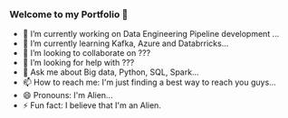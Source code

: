### Welcome to my Portfolio 👋


- 🔭 I’m currently working on Data Engineering Pipeline development ...
- 🌱 I’m currently learning Kafka, Azure and Databrricks...
- 👯 I’m looking to collaborate on ???
- 🤔 I’m looking for help with ???
- 💬 Ask me about Big data, Python, SQL, Spark...
- 📫 How to reach me: I'm just finding a best way to reach you guys...
- 😄 Pronouns: I'm Alien...
- ⚡ Fun fact: I believe that I'm an Alien.

